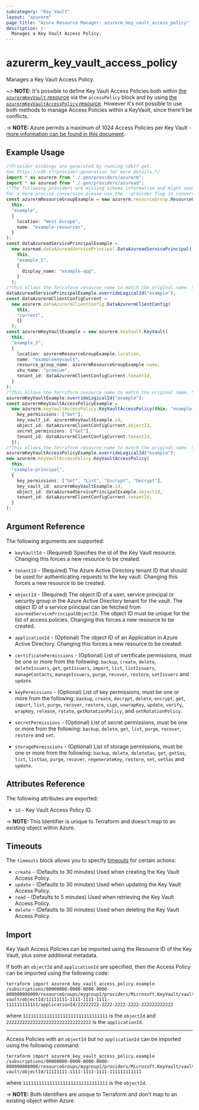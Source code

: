 ```yaml
---
subcategory: "Key Vault"
layout: "azurerm"
page_title: "Azure Resource Manager: azurerm_key_vault_access_policy"
description: |-
  Manages a Key Vault Access Policy.
---
```


# azurerm\_key\_vault\_access\_policy

Manages a Key Vault Access Policy.

\~> **NOTE:** It's possible to define Key Vault Access Policies both within [the `azurermKeyVault` resource](key_vault.html) via the `accessPolicy` block and by using [the `azurermKeyVaultAccessPolicy` resource](key_vault_access_policy.html). However it's not possible to use both methods to manage Access Policies within a KeyVault, since there'll be conflicts.

\-> **NOTE:** Azure permits a maximum of 1024 Access Policies per Key Vault - [more information can be found in this document](https://docs.microsoft.com/azure/key-vault/key-vault-secure-your-key-vault#data-plane-access-control).

## Example Usage

```typescript
/*Provider bindings are generated by running cdktf get.
See https://cdk.tf/provider-generation for more details.*/
import * as azurerm from "./.gen/providers/azurerm";
import * as azuread from "./.gen/providers/azuread";
/*The following providers are missing schema information and might need manual adjustments to synthesize correctly: azurerm, azuread.
For a more precise conversion please use the --provider flag in convert.*/
const azurermResourceGroupExample = new azurerm.resourceGroup.ResourceGroup(
  this,
  "example",
  {
    location: "West Europe",
    name: "example-resources",
  }
);
const dataAzureadServicePrincipalExample =
  new azuread.dataAzureadServicePrincipal.DataAzureadServicePrincipal(
    this,
    "example_1",
    {
      display_name: "example-app",
    }
  );
/*This allows the Terraform resource name to match the original name. You can remove the call if you don't need them to match.*/
dataAzureadServicePrincipalExample.overrideLogicalId("example");
const dataAzurermClientConfigCurrent =
  new azurerm.dataAzurermClientConfig.DataAzurermClientConfig(
    this,
    "current",
    {}
  );
const azurermKeyVaultExample = new azurerm.keyVault.KeyVault(
  this,
  "example_3",
  {
    location: azurermResourceGroupExample.location,
    name: "examplekeyvault",
    resource_group_name: azurermResourceGroupExample.name,
    sku_name: "premium",
    tenant_id: dataAzurermClientConfigCurrent.tenantId,
  }
);
/*This allows the Terraform resource name to match the original name. You can remove the call if you don't need them to match.*/
azurermKeyVaultExample.overrideLogicalId("example");
const azurermKeyVaultAccessPolicyExample =
  new azurerm.keyVaultAccessPolicy.KeyVaultAccessPolicy(this, "example_4", {
    key_permissions: ["Get"],
    key_vault_id: azurermKeyVaultExample.id,
    object_id: dataAzurermClientConfigCurrent.objectId,
    secret_permissions: ["Get"],
    tenant_id: dataAzurermClientConfigCurrent.tenantId,
  });
/*This allows the Terraform resource name to match the original name. You can remove the call if you don't need them to match.*/
azurermKeyVaultAccessPolicyExample.overrideLogicalId("example");
new azurerm.keyVaultAccessPolicy.KeyVaultAccessPolicy(
  this,
  "example-principal",
  {
    key_permissions: ["Get", "List", "Encrypt", "Decrypt"],
    key_vault_id: azurermKeyVaultExample.id,
    object_id: dataAzureadServicePrincipalExample.objectId,
    tenant_id: dataAzurermClientConfigCurrent.tenantId,
  }
);

```

## Argument Reference

The following arguments are supported:

*   `keyVaultId` - (Required) Specifies the id of the Key Vault resource. Changing this forces a new resource to be created.

*   `tenantId` - (Required) The Azure Active Directory tenant ID that should be used for authenticating requests to the key vault. Changing this forces a new resource to be created.

*   `objectId` - (Required) The object ID of a user, service principal or security group in the Azure Active Directory tenant for the vault. The object ID of a service principal can be fetched from  `azureadServicePrincipalObjectId`. The object ID must be unique for the list of access policies. Changing this forces a new resource to be created.

*   `applicationId` - (Optional) The object ID of an Application in Azure Active Directory. Changing this forces a new resource to be created.

*   `certificatePermissions` - (Optional) List of certificate permissions, must be one or more from the following: `backup`, `create`, `delete`, `deleteIssuers`, `get`, `getIssuers`, `import`, `list`, `listIssuers`, `manageContacts`, `manageIssuers`, `purge`, `recover`, `restore`, `setIssuers` and `update`.

*   `keyPermissions` - (Optional) List of key permissions, must be one or more from the following: `backup`, `create`, `decrypt`, `delete`, `encrypt`, `get`, `import`, `list`, `purge`, `recover`, `restore`, `sign`, `unwrapKey`, `update`, `verify`, `wrapKey`, `release`, `rotate`, `getRotationPolicy`, and `setRotationPolicy`.

*   `secretPermissions` - (Optional) List of secret permissions, must be one or more from the following: `backup`, `delete`, `get`, `list`, `purge`, `recover`, `restore` and `set`.

*   `storagePermissions` - (Optional) List of storage permissions, must be one or more from the following: `backup`, `delete`, `deleteSas`, `get`, `getSas`, `list`, `listSas`, `purge`, `recover`, `regenerateKey`, `restore`, `set`, `setSas` and `update`.

## Attributes Reference

The following attributes are exported:

* `id` - Key Vault Access Policy ID.

\-> **NOTE:** This Identifier is unique to Terraform and doesn't map to an existing object within Azure.

## Timeouts

The `timeouts` block allows you to specify [timeouts](https://www.terraform.io/language/resources/syntax#operation-timeouts) for certain actions:

* `create` - (Defaults to 30 minutes) Used when creating the Key Vault Access Policy.
* `update` - (Defaults to 30 minutes) Used when updating the Key Vault Access Policy.
* `read` - (Defaults to 5 minutes) Used when retrieving the Key Vault Access Policy.
* `delete` - (Defaults to 30 minutes) Used when deleting the Key Vault Access Policy.

## Import

Key Vault Access Policies can be imported using the Resource ID of the Key Vault, plus some additional metadata.

If both an `objectId` and `applicationId` are specified, then the Access Policy can be imported using the following code:

```shell
terraform import azurerm_key_vault_access_policy.example /subscriptions/00000000-0000-0000-0000-000000000000/resourceGroups/mygroup1/providers/Microsoft.KeyVault/vaults/test-vault/objectId/11111111-1111-1111-1111-111111111111/applicationId/22222222-2222-2222-2222-222222222222
```

where `11111111111111111111111111111111` is the `objectId` and `22222222222222222222222222222222` is the `applicationId`.

***

Access Policies with an `objectId` but no `applicationId` can be imported using the following command:

```shell
terraform import azurerm_key_vault_access_policy.example /subscriptions/00000000-0000-0000-0000-000000000000/resourceGroups/mygroup1/providers/Microsoft.KeyVault/vaults/test-vault/objectId/11111111-1111-1111-1111-111111111111
```

where `11111111111111111111111111111111` is the `objectId`.

\-> **NOTE:** Both Identifiers are unique to Terraform and don't map to an existing object within Azure.
